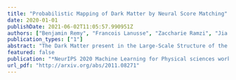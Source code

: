 ```yaml
---
title: "Probabilistic Mapping of Dark Matter by Neural Score Matching"
date: 2020-01-01
publishDate: 2021-06-02T11:05:57.990951Z
authors: ["Benjamin Remy", "Francois Lanusse", "Zaccharie Ramzi", "Jia Liu", "Niall Jeffrey", "Jean-Luc Starck"]
publication_types: ["1"]
abstract: "The Dark Matter present in the Large-Scale Structure of the Universe is invisible, but its presence can be inferred through the small gravitational lensing effect it has on the images of far away galaxies. By measuring this lensing effect on a large number of galaxies it is possible to reconstruct maps of the Dark Matter distribution on the sky. This, however, represents an extremely challenging inverse problem due to missing data and noise dominated measurements. In this work, we present a novel methodology for addressing such inverse problems by combining elements of Bayesian statistics, analytic physical theory, and a recent class of Deep Generative Models based on Neural Score Matching. This approach allows to do the following: (1) make full use of analytic cosmological theory to constrain the 2pt statistics of the solution, (2) learn from cosmological simulations any differences between this analytic prior and full simulations, and (3) obtain samples from the full Bayesian posterior of the problem for robust Uncertainty Quantification. We present an application of this methodology on the first deep-learning-assisted Dark Matter map reconstruction of the Hubble Space Telescope COSMOS field."
featured: false
publication: "*NeurIPS 2020 Machine Learning for Physical sciences workshop*"
url_pdf: "http://arxiv.org/abs/2011.08271"
---
```


